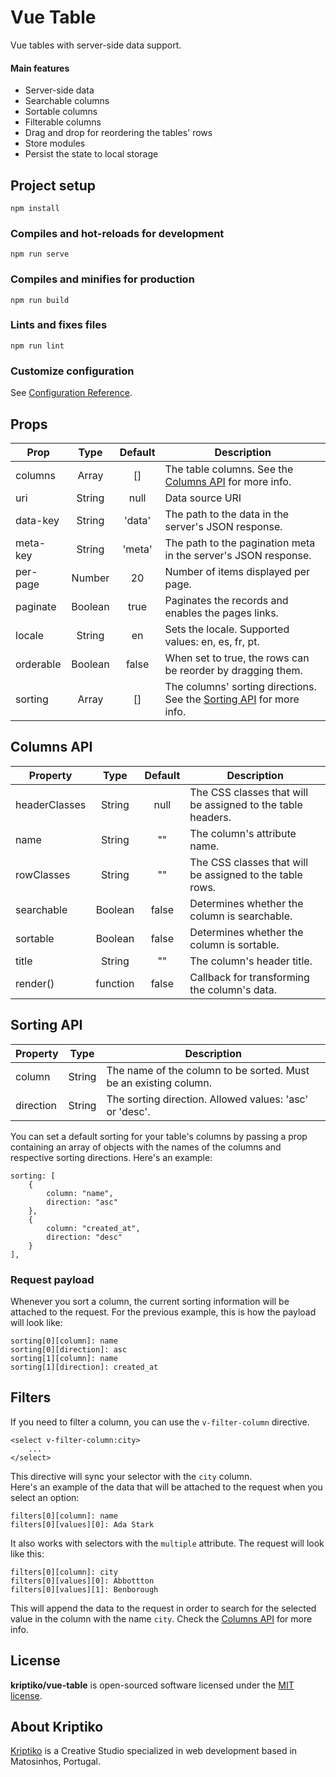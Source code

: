 # Vue Table

Vue tables with server-side data support.

#### Main features

 - Server-side data
 - Searchable columns
 - Sortable columns
 - Filterable columns
 - Drag and drop for reordering the tables' rows
 - Store modules
 - Persist the state to local storage


## Project setup
```
npm install
```

### Compiles and hot-reloads for development
```
npm run serve
```

### Compiles and minifies for production
```
npm run build
```

### Lints and fixes files
```
npm run lint
```

### Customize configuration
See [Configuration Reference](https://cli.vuejs.org/config/).


## Props

| Prop      | Type    | Default | Description                                                                          |
|-----------|:-------:|:-------:|--------------------------------------------------------------------------------------|
| columns   | Array   | []      | The table columns. See the [Columns API](#columns-api) for more info.                |
| uri       | String  | null    | Data source URI                                                                      |
| data-key  | String  | 'data'  | The path to the data in the server's JSON response.                                  |
| meta-key  | String  | 'meta'  | The path to the pagination meta in the server's JSON response.                       |
| per-page  | Number  | 20      | Number of items displayed per page.                                                  |
| paginate  | Boolean | true    | Paginates the records and enables the pages links.                                   |
| locale    | String  | en      | Sets the locale. Supported values: en, es, fr, pt.                                   |
| orderable | Boolean | false   | When set to true, the rows can be reorder by dragging them.                          |
| sorting   | Array   | []      | The columns' sorting directions. See the [Sorting API](#sorting-api) for more info.  |


## Columns API

| Property      | Type     | Default | Description                                                    | 
|---------------|:--------:|:-------:|----------------------------------------------------------------|
| headerClasses | String   | null    | The CSS classes that will be assigned to the table headers.    |
| name          | String   | ""      | The column's attribute name.                                   | 
| rowClasses    | String   | ""      | The CSS classes that will be assigned to the table rows.       |
| searchable    | Boolean  | false   | Determines whether the column is searchable.                   |
| sortable      | Boolean  | false   | Determines whether the column is sortable.                     |
| title         | String   | ""      | The column's header title.                                     |
| render()      | function | false   | Callback for transforming the column's data.                   |


## Sorting API

| Property      | Type     | Description                                                      | 
|---------------|:--------:|------------------------------------------------------------------|
| column        | String   | The name of the column to be sorted. Must be an existing column. |
| direction     | String   | The sorting direction. Allowed values: 'asc' or 'desc'.          |

You can set a default sorting for your table's columns by passing a prop containing an array of objects with the names 
of the columns and respective sorting directions. Here's an example:

```
sorting: [
    {
        column: "name",
        direction: "asc"
    },
    {
        column: "created_at",
        direction: "desc"
    }
],
``` 

### Request payload
Whenever you sort a column, the current sorting information will be attached to the request. For the previous example,
this is how the payload will look like:
```
sorting[0][column]: name
sorting[0][direction]: asc
sorting[1][column]: name
sorting[1][direction]: created_at
```

## Filters

If you need to filter a column, you can use the `v-filter-column` directive.
```
<select v-filter-column:city>
    ...
</select>
```
This directive will sync your selector with the `city` column.<br>
Here's an example of the data that will be attached to the request when you select an option:
```
filters[0][column]: name
filters[0][values][0]: Ada Stark
```
It also works with selectors with the `multiple` attribute. The request will look like this:
```
filters[0][column]: city
filters[0][values][0]: Abbottton
filters[0][values][1]: Benborough
```
This will append the data to the request in order to search for the selected value in the column with the name `city`. Check the [Columns API](#columns-api) for more info.


## License

**kriptiko/vue-table** is open-sourced software licensed under the [MIT license](https://github.com/KriptikoCreativeStudio/vue-table/blob/master/LICENSE).


## About Kriptiko

[Kriptiko](https://www.kriptiko.com) is a Creative Studio specialized in web development based in Matosinhos, Portugal.
